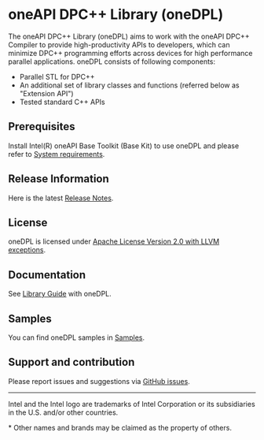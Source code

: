 # oneAPI DPC++ Library (oneDPL)

The oneAPI DPC++ Library (oneDPL) aims to work with the oneAPI DPC++ Compiler
to provide high-productivity APIs to developers, which can minimize DPC++
programming efforts across devices for high performance parallel applications.
oneDPL consists of following components:
* Parallel STL for DPC++
* An additional set of library classes and functions (referred below as "Extension API")
* Tested standard C++ APIs

## Prerequisites
Install Intel(R) oneAPI Base Toolkit (Base Kit) to use oneDPL and please refer to [System requirements](https://software.intel.com/content/www/us/en/develop/articles/intel-oneapi-dpcpp-system-requirements-beta.html).

## Release Information
Here is the latest [Release Notes](https://software.intel.com/content/www/us/en/develop/articles/intel-oneapi-dpcpp-library-release-notes-beta.html).

## License
oneDPL is licensed under [Apache License Version 2.0 with LLVM exceptions](https://github.com/oneapi-src/oneDPL/blob/release_oneDPL/licensing/LICENSE.txt).

## Documentation
See [Library Guide](https://software.intel.com/content/www/us/en/develop/documentation/oneapi-dpcpp-library-guide/top.html) with oneDPL.

## Samples
You can find oneDPL samples in [Samples](https://github.com/oneapi-src/oneAPI-samples/tree/master/Libraries/oneDPL).

## Support and contribution
Please report issues and suggestions via [GitHub issues](https://github.com/oneapi-src/oneDPL/issues).

------------------------------------------------------------------------
Intel and the Intel logo are trademarks of Intel Corporation or its subsidiaries in the U.S. and/or other countries.

\* Other names and brands may be claimed as the property of others.
